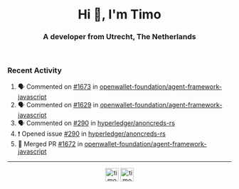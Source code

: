 <h1 align="center">Hi 👋, I'm Timo</h1>
<h3 align="center">A developer from Utrecht, The Netherlands</h3>
<br/>
<!-- https://github.com/rahuldkjain/github-profile-readme-generator --!>

<!--  <p align="left"><img src="https://github-readme-stats.vercel.app/api?username=timoglastra&show_icons=true&count_private=true&" alt="timoglastra" /></p> --!>

<!--
Github language stats
<p align="left"><img src="https://github-readme-stats.vercel.app/api/top-langs/?username=timoglastra&layout=compact" alt="timoglastra" /><p>
-->

<!-- Codestats language stats -->
<!-- <p align="left"><img src="https://codestats-readme.vercel.app/api/top-langs/?username=timoglastra&layout=compact&language_count=12" alt="timoglastra" /><p>    --!>
  
<h3>Recent Activity</h3>

<!--START_SECTION:activity-->
1. 🗣 Commented on [#1673](https://github.com/openwallet-foundation/agent-framework-javascript/issues/1673#issuecomment-1862147221) in [openwallet-foundation/agent-framework-javascript](https://github.com/openwallet-foundation/agent-framework-javascript)
2. 🗣 Commented on [#1629](https://github.com/openwallet-foundation/agent-framework-javascript/pull/1629#issuecomment-1862143918) in [openwallet-foundation/agent-framework-javascript](https://github.com/openwallet-foundation/agent-framework-javascript)
3. 🗣 Commented on [#290](https://github.com/hyperledger/anoncreds-rs/issues/290#issuecomment-1862135615) in [hyperledger/anoncreds-rs](https://github.com/hyperledger/anoncreds-rs)
4. ❗ Opened issue [#290](https://github.com/hyperledger/anoncreds-rs/issues/290) in [hyperledger/anoncreds-rs](https://github.com/hyperledger/anoncreds-rs)
5. 🎉 Merged PR [#1672](https://github.com/openwallet-foundation/agent-framework-javascript/pull/1672) in [openwallet-foundation/agent-framework-javascript](https://github.com/openwallet-foundation/agent-framework-javascript)
<!--END_SECTION:activity-->

---

<p align="center">
<a href="https://twitter.com/timoglastra" target="blank"><img align="center" src="https://cdn.jsdelivr.net/npm/simple-icons@3.0.1/icons/twitter.svg" alt="timoglastra" height="30" width="30" /></a>
<a href="https://linkedin.com/in/timoglastra" target="blank"><img align="center" src="https://cdn.jsdelivr.net/npm/simple-icons@3.0.1/icons/linkedin.svg" alt="timoglastra" height="30" width="30" /></a>
</p>



